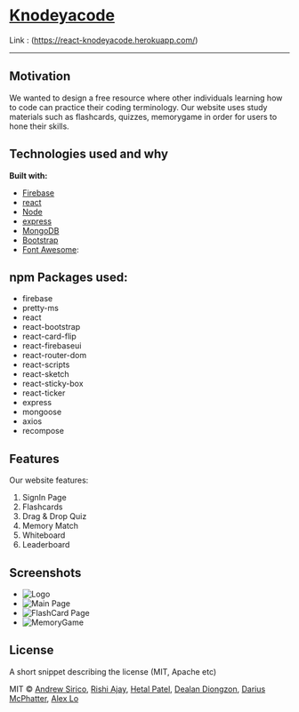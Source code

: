 
# [Knodeyacode](https://react-knodeyacode.herokuapp.com/)
Link : (https://react-knodeyacode.herokuapp.com/)


___

## Motivation
We wanted to design a free resource where other individuals learning how to code can practice their coding terminology. Our website uses study materials such as flashcards, quizzes, memorygame in order for users to hone their skills.

## Technologies used and why

**Built with:**
* [Firebase](https://firebase.google.com/)
* [react](https://reactjs.org/)
* [Node](https://nodejs.org/en/)
* [express](https://expressjs.com/)
* [MongoDB](https://www.mongodb.com/)
* [Bootstrap](https://getbootstrap.com/)
* [Font Awesome](https://fontawesome.com/start):

## npm Packages used:

* firebase
* pretty-ms
* react
* react-bootstrap
* react-card-flip
* react-firebaseui
* react-router-dom
* react-scripts
* react-sketch
* react-sticky-box
* react-ticker
* express
* mongoose
* axios
* recompose

## Features
Our website features: 

1. SignIn Page
2. Flashcards
3. Drag & Drop Quiz
4. Memory Match
5. Whiteboard
6. Leaderboard


## Screenshots

* ![Logo](https://github.com/alexlo15/knodeyacode/blob/master/client/src/components/shared/Navigation/logo.png "Logo")
* ![Main Page](https://github.com/alexlo15/knodeyacode/blob/master/client/public/image/mainPage.PNG "MainPage")
* ![FlashCard Page](https://github.com/alexlo15/knodeyacode/blob/master/client/public/image/flashSelectionPage.PNG "FlashCard Page")
* ![MemoryGame](https://github.com/alexlo15/knodeyacode/blob/master/client/public/image/memoryGame.PNG "MemoryGame")





## License
A short snippet describing the license (MIT, Apache etc)

MIT © 
[Andrew Sirico](https://github.com/siricoa94),
[Rishi Ajay](https://github.com/rishiajay),
[Hetal Patel](https://github.com/HET1905),
[Dealan Diongzon](https://github.com/ddiongzon001), 
[Darius McPhatter](https://github.com/kwame16),
[Alex Lo](https://github.com/alexlo15)






